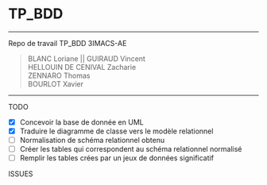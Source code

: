 # TP_BDD
***
Repo de travail TP_BDD 3IMACS-AE
> BLANC Loriane || GUIRAUD Vincent <br>
> HELLOUIN DE CENIVAL Zacharie <br>
> ZENNARO Thomas <br>
> BOURLOT Xavier

***
TODO  
- [x] Concevoir la  base de donnée en UML  
- [x] Traduire le diagramme de classe vers le modèle relationnel  
- [ ] Normalisation de schéma relationnel obtenu  
- [ ] Créer les tables qui correspondent au schéma relationnel normalisé  
- [ ] Remplir les tables crées par un jeux de données significatif  

ISSUES
